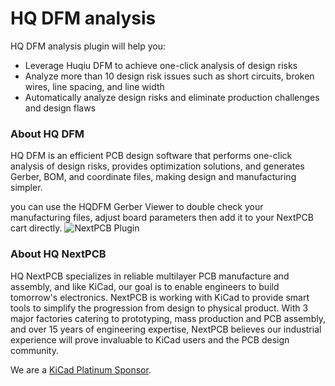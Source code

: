 # HQ DFM analysis



HQ DFM analysis plugin will help you:

- Leverage Huqiu DFM to achieve one-click analysis of design risks
- Analyze more than 10 design risk issues such as short circuits, broken wires, line spacing, and line width
- Automatically analyze design risks and eliminate production challenges and design flaws


### About HQ DFM

HQ DFM is an efficient PCB design software that performs one-click analysis of design risks, provides optimization solutions, and generates Gerber, BOM, and coordinate files, making design and manufacturing simpler.

 you can use the HQDFM Gerber Viewer to double check your manufacturing files, adjust board parameters then add it to your NextPCB cart directly.
![NextPCB Plugin](https://github.com/SYSUeric66/kicad-amf-plugin/blob/8318782634b7f8237bd4a650c37e4031e876e3a0/docs/amf.gif)


### About HQ NextPCB

HQ NextPCB specializes in reliable multilayer PCB manufacture and assembly, and like KiCad, our goal is to enable engineers to build tomorrow's electronics. NextPCB is working with KiCad to provide smart tools to simplify the progression from design to physical product. With 3 major factories catering to prototyping, mass production and PCB assembly, and over 15 years of engineering expertise, NextPCB believes our industrial experience will prove invaluable to KiCad users and the PCB design community.

We are a [KiCad Platinum Sponsor](https://www.nextpcb.com/blog/kicad-nextpcb-platinum-sponsorship).
